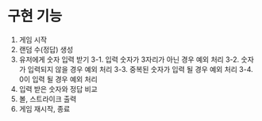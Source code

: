 # 구현 기능 
1. 게임 시작
2. 랜덤 수(정답) 생성
3. 유저에게 숫자 입력 받기
  3-1. 입력 숫자가 3자리가 아닌 경우 예외 처리
  3-2. 숫자가 입력되지 않을 경우 예외 처리
  3-3. 중복된 숫자가 입력 될 경우 예외 처리
  3-4. 0이 입력 될 경우 예외 처리
4. 입력 받은 숫자와 정답 비교
5. 볼, 스트라이크 출력
6. 게임 재시작, 종료
   

  